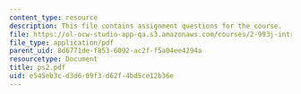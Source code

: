 ```yaml
---
content_type: resource
description: This file contains assignment questions for the course.
file: https://ol-ocw-studio-app-qa.s3.amazonaws.com/courses/2-993j-introduction-to-numerical-analysis-for-engineering-13-002j-spring-2005/e545eb3cd3d609f3d62f4bd5ce12b36e_ps2.pdf
file_type: application/pdf
parent_uid: 8d6771de-f853-6092-ac2f-f5a04ee4294a
resourcetype: Document
title: ps2.pdf
uid: e545eb3c-d3d6-09f3-d62f-4bd5ce12b36e
---
```


